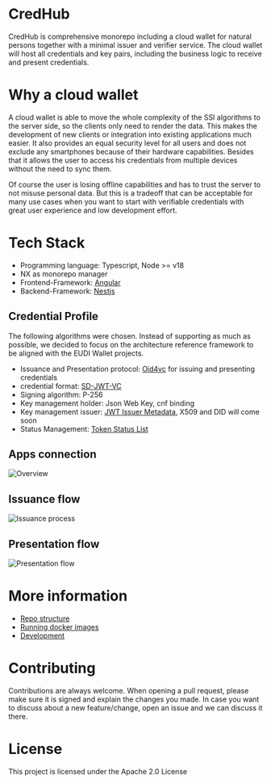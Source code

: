 # CredHub

CredHub is comprehensive monorepo including a cloud wallet for natural persons together with a minimal issuer and verifier service. The cloud wallet will host all credentials and key pairs, including the business logic to receive and present credentials.

# Why a cloud wallet
A cloud wallet is able to move the whole complexity of the SSI algorithms to the server side, so the clients only need to render the data. This makes the development of new clients or integration into existing applications much easier. It also provides an equal security level for all users and does not exclude any smartphones because of their hardware capabilities. Besides that it allows the user to access his credentials from multiple devices without the need to sync them.

Of course the user is losing offline capabilities and has to trust the server to not misuse personal data. But this is a tradeoff that can be acceptable for many use cases when you want to start with verifiable credentials with great user experience and low development effort.

# Tech Stack
- Programming language: Typescript, Node >= v18
- NX as monorepo manager
- Frontend-Framework: [Angular](https://angular.dev/)
- Backend-Framework: [Nestjs](https://nestjs.com/)

## Credential Profile
The following algorithms were chosen. Instead of supporting as much as possible, we decided to focus on the architecture reference framework to be aligned with the EUDI Wallet projects.

- Issuance and Presentation protocol: [Oid4vc](https://openid.net/sg/openid4vc/) for issuing and presenting credentials
- credential format: [SD-JWT-VC](https://www.ietf.org/archive/id/draft-ietf-oauth-sd-jwt-vc-03.html)
- Signing algorithm: P-256
- Key management holder: Json Web Key, cnf binding
- Key management issuer: [JWT Issuer Metadata](https://www.ietf.org/archive/id/draft-ietf-oauth-sd-jwt-vc-03.html#name-jwt-vc-issuer-metadata), X509 and DID will come soon
- Status Management: [Token Status List](https://drafts.oauth.net/draft-ietf-oauth-status-list/draft-ietf-oauth-status-list.html)

## Apps connection
![Overview](https://www.mermaidchart.com/raw/832e87e0-a10e-40b3-b103-ed79ad860b6e?theme=light&version=v0.1&format=svg)

## Issuance flow

![Issuance process](https://www.mermaidchart.com/raw/36b70fe7-7b53-448a-8f65-2f29b1c515af?theme=light&version=v0.1&format=svg)

## Presentation flow
![Presentation flow](https://www.mermaidchart.com/raw/fd2e141e-9a29-43ee-b16f-2bafc701bbb0?theme=light&version=v0.1&format=svg)

# More information
- [Repo structure](./docs/repo-strucutre.md)
- [Running docker images](./docs/running-docker.md)
- [Development](./docs/development.md)

# Contributing
Contributions are always welcome. When opening a pull request, please make sure it is signed and explain the changes you made. In case you want to discuss about a new feature/change, open an issue and we can discuss it there.

# License
This project is licensed under the Apache 2.0 License

